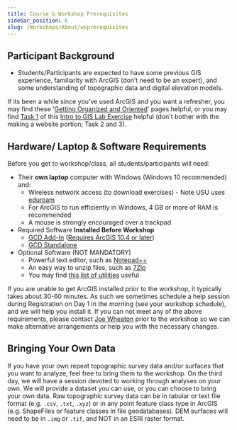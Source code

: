 ```yaml
---
title: Course & Workshop Prerequisites
sidebar_position: 6
slug: /Workshops/About/wsprerequisites
---
```


## Participant Background

- Students/Participants are expected to have some previous GIS experience, familiarity with ArcGIS (don’t need to be an expert), and some understanding of topographic data and digital elevation models.

If its been a while since you've used ArcGIS and you want a refresher, you may find these '[Getting Organized and Oriented](http://gis.joewheaton.org/assignments/labs/lab01/getting-organized-and-oriented)' pages helpful, or you may find [Task 1](http://gis.joewheaton.org/assignments/labs/lab01/task-1---build-map) of this [Intro to GIS Lab Exercise](http://gis.joewheaton.org/assignments/labs/lab01)  helpful (don't bother with the making a website portion; Task 2 and 3). 

## Hardware/ Laptop & Software  Requirements

Before you get to workshop/class, all students/participants will need:

- Their **own laptop** computer with Windows (Windows 10 recommended) and:
  - Wireless network access (to download exercises) - Note USU uses [eduroam](https://www.eduroam.us/node/2984)
  - For ArcGIS to run efficiently in Windows, 4 GB or more of RAM is recommended 
  - A mouse is strongly encouraged over a trackpad
- Required Software **Installed Before Workshop**
  - [GCD Add-In](/Download/) ([Requires ArcGIS 10.4 or later](/Download/about))
  - [GCD Standalone](/Download/)
- Optional Software (NOT MANDATORY)
  - Powerful text editor, such as [Notepad++](http://notepad-plus-plus.org/)
  - An easy way to unzip files, such as [7Zip](http://www.7-zip.org/)
  - You may find [this list of utilities](http://etal.joewheaton.org/resources/how-to-guides/reccomended-software-utilities) useful

If you are unable to get ArcGIS installed prior to the workshop, it typically takes about 30-60 minutes.  As such we sometimes schedule a help session during Registration on Day 1 in the morning (see your workshop schedule), and we will help you install it.  If you can not meet any of the above requirements, please contact [Joe Wheaton](mailto:joe.wheaton@usu.edu) prior to the workshop so we can make alternative arrangements or help you with the necessary changes. 


## Bringing Your Own Data

If you have your own repeat topographic survey data and/or surfaces that you want to analyze, feel free to bring them to the workshop. On the third day, we will have a session devoted to working through analyses on your own. We will provide a dataset you can use, or you can choose to bring your own data. Raw topographic survey data can be in tabular or text file format (e.g. `.csv`, `.txt`, `.xyz`) or in any point feature class type in ArcGIS (e.g. ShapeFiles or feature classes in file geodatabases). DEM surfaces will need to be in `.img` or `.tif`, and NOT in an ESRI raster format. 


